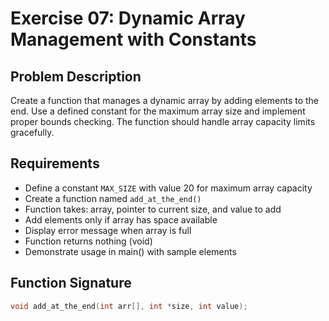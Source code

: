 # Exercise 07: Dynamic Array Management with Constants

## Problem Description
Create a function that manages a dynamic array by adding elements to the end. Use a defined constant for the maximum array size and implement proper bounds checking. The function should handle array capacity limits gracefully.

## Requirements
- Define a constant `MAX_SIZE` with value 20 for maximum array capacity
- Create a function named `add_at_the_end()` 
- Function takes: array, pointer to current size, and value to add
- Add elements only if array has space available
- Display error message when array is full
- Function returns nothing (void)
- Demonstrate usage in main() with sample elements

## Function Signature
```c
void add_at_the_end(int arr[], int *size, int value);
```
